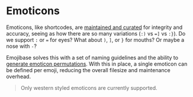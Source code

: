 # Emoticons

Emoticons, like shortcodes, are [maintained and curated][emos] for integrity and accuracy, seeing as
how there are so many variations (`:)` vs `=]` vs `:}`). Do we support `:` or `=` for eyes? What
about `)`, `]`, or `}` for mouths? Or maybe a nose with `-`?

Emojibase solves this with a set of naming guidelines and the ability to
[generate emoticon permutations](./api.md#generateemoticonpermutations). With this in place, a
single emoticon can be defined per emoji, reducing the overall filesize and maintenance overhead.

> Only western styled emoticons are currently supported.

[emos]:
  https://github.com/milesj/emojibase/blob/master/packages/generator/src/resources/emoticons.ts

